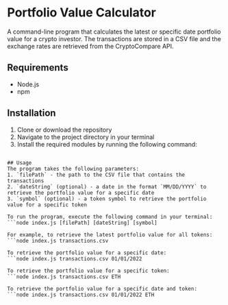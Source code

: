 # Portfolio Value Calculator

A command-line program that calculates the latest or specific date portfolio value for a crypto investor. The transactions are stored in a CSV file and the exchange rates are retrieved from the CryptoCompare API.

## Requirements
- Node.js
- npm

## Installation
1. Clone or download the repository
2. Navigate to the project directory in your terminal
3. Install the required modules by running the following command:
```npm install

## Usage
The program takes the following parameters:
1. `filePath` - the path to the CSV file that contains the transactions
2. `dateString` (optional) - a date in the format `MM/DD/YYYY` to retrieve the portfolio value for a specific date
3. `symbol` (optional) - a token symbol to retrieve the portfolio value for a specific token

To run the program, execute the following command in your terminal:
```node index.js [filePath] [dateString] [symbol]

For example, to retrieve the latest portfolio value for all tokens:
```node index.js transactions.csv

To retrieve the portfolio value for a specific date:
```node index.js transactions.csv 01/01/2022

To retrieve the portfolio value for a specific token:
```node index.js transactions.csv ETH

To retrieve the portfolio value for a specific date and token:
```node index.js transactions.csv 01/01/2022 ETH


